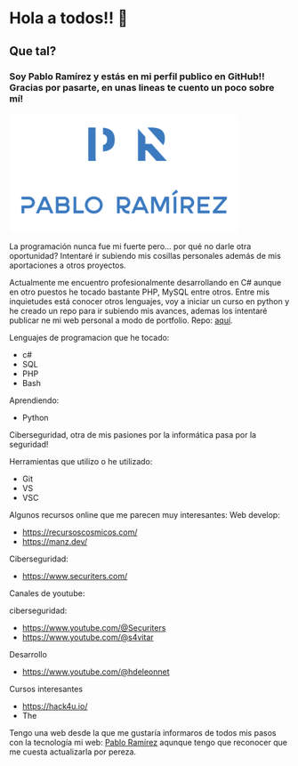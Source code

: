# Hola a todos!! 👋

## Que tal?
### Soy Pablo Ramírez y estás en mi perfil publico en GitHub!! Gracias por pasarte, en unas lineas te cuento un poco sobre mí!
![logo PR](./Images/PR.PNG)



La programación nunca fue mi fuerte pero... por qué no darle otra oportunidad?
Intentaré ir subiendo mis cosillas personales además de mis aportaciones a otros proyectos.

Actualmente me encuentro profesionalmente desarrollando en C# aunque en otro puestos he tocado bastante PHP, MySQL entre otros.
Entre mis inquietudes está conocer otros lenguajes, voy a iniciar un curso en python y he creado un repo para ir subiendo mis avances, ademas los intentaré publicar ne mi web personal a modo de portfolio.
Repo: [aquí](https://github.com/borazuwarah/Learning-python).

Lenguajes de programacion que he tocado:
+ c#
+ SQL
+ PHP
+ Bash

Aprendiendo:
+ Python

Ciberseguridad, otra de mis pasiones por la informática pasa por la seguridad!

Herramientas que utilizo o he utilizado:
+ Git
+ VS
+ VSC


Algunos recursos online que me parecen muy interesantes:
Web develop:
+ https://recursoscosmicos.com/
+ https://manz.dev/


Ciberseguridad:
+ https://www.securiters.com/


Canales de youtube:

ciberseguridad:
+ https://www.youtube.com/@Securiters
+ https://www.youtube.com/@s4vitar

Desarrollo
+  https://www.youtube.com/@hdeleonnet



Cursos interesantes
+ https://hack4u.io/
+ The 


Tengo una web desde la que me gustaría informaros de todos mis pasos con la tecnología
mi web: [Pablo Ramírez](https://pabloramirez.es/) aqunque tengo que reconocer que me cuesta actualizarla por pereza.





<!--
**borazuwarah/borazuwarah** is a ✨ _special_ ✨ repository because its `README.md` (this file) appears on your GitHub profile.
Here are some ideas to get you started:

- 🔭 I’m currently working on ...
- 🌱 I’m currently learning ...
- 👯 I’m looking to collaborate on ...
- 🤔 I’m looking for help with ...
- 💬 Ask me about ...
- 📫 How to reach me: ...
- 😄 Pronouns: ...
- ⚡ Fun fact: ...

https://docs.github.com/en/get-started/writing-on-github/getting-started-with-writing-and-formatting-on-github/basic-writing-and-formatting-syntax

-- in spanish
https://docs.github.com/es/get-started/writing-on-github/getting-started-with-writing-and-formatting-on-github/basic-writing-and-formatting-syntax


=======
OTHERS
=======
--FTP
https://www.woktron.com/


ssh command lines:

path: /.ssh
ssh-keygen -t ed25519 -c "tu e-mail"
eval "$(ssh-agent -s)"
ssh-add ~/.ssh/id_rsa
add id_rsa.pub to github ssh keys
-->
